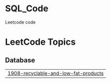 # SQL_Code
Leetcode code

<!---LeetCode Topics Start-->
# LeetCode Topics
## Database
|  |
| ------- |
| [1908-recyclable-and-low-fat-products](https://github.com/shradhanaikwadi/SQL_Code/tree/master/1908-recyclable-and-low-fat-products) |
<!---LeetCode Topics End-->